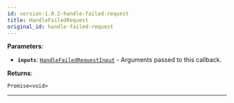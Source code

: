 ```yaml
---
id: version-1.0.2-handle-failed-request
title: HandleFailedRequest
original_id: handle-failed-request
---
```


<a name="handlefailedrequest"></a>

**Parameters**:

-   **`inputs`**: [`HandleFailedRequestInput`](../typedefs/handle-failed-request-input) - Arguments passed to this callback.

**Returns**:

`Promise<void>`

---
